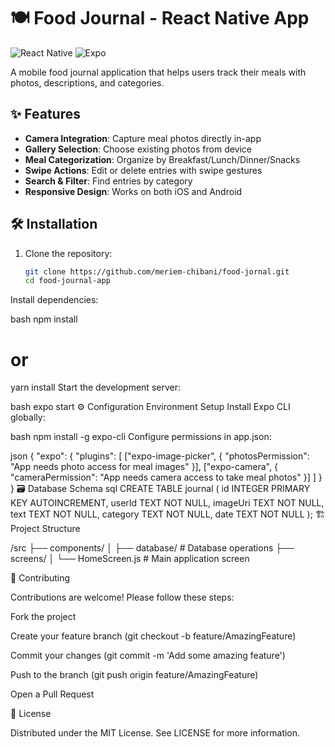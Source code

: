 # 🍽️ Food Journal - React Native App

![React Native](https://img.shields.io/badge/react_native-%2320232a.svg?style=for-the-badge&logo=react&logoColor=%2361DAFB)
![Expo](https://img.shields.io/badge/expo-1C1E24?style=for-the-badge&logo=expo&logoColor=#D04A37)

A mobile food journal application that helps users track their meals with photos, descriptions, and categories.

## ✨ Features

- **Camera Integration**: Capture meal photos directly in-app
- **Gallery Selection**: Choose existing photos from device
- **Meal Categorization**: Organize by Breakfast/Lunch/Dinner/Snacks
- **Swipe Actions**: Edit or delete entries with swipe gestures
- **Search & Filter**: Find entries by category
- **Responsive Design**: Works on both iOS and Android

## 🛠️ Installation

1. Clone the repository:
   ```bash
   git clone https://github.com/meriem-chibani/food-jornal.git
   cd food-journal-app
Install dependencies:

bash
npm install
# or
yarn install
Start the development server:

bash
expo start
⚙️ Configuration
Environment Setup
Install Expo CLI globally:

bash
npm install -g expo-cli
Configure permissions in app.json:

json
{
  "expo": {
    "plugins": [
      ["expo-image-picker", {
        "photosPermission": "App needs photo access for meal images"
      }],
      ["expo-camera", {
        "cameraPermission": "App needs camera access to take meal photos"
      }]
    ]
  }
}
🗃️ Database Schema
sql
CREATE TABLE journal (
  id INTEGER PRIMARY KEY AUTOINCREMENT,
  userId TEXT NOT NULL,
  imageUri TEXT NOT NULL,
  text TEXT NOT NULL,
  category TEXT NOT NULL,
  date TEXT NOT NULL
);
🏗️ Project Structure

/src
├── components/
│   ├── database/       # Database operations
├── screens/
│   └── HomeScreen.js   # Main application screen

🤝 Contributing

Contributions are welcome! Please follow these steps:

Fork the project

Create your feature branch (git checkout -b feature/AmazingFeature)

Commit your changes (git commit -m 'Add some amazing feature')

Push to the branch (git push origin feature/AmazingFeature)

Open a Pull Request

📄 License

Distributed under the MIT License. See LICENSE for more information.
